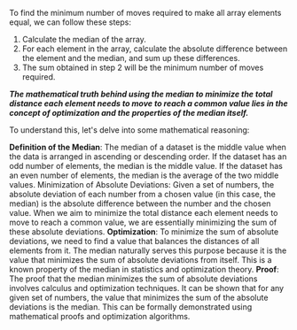 To find the minimum number of moves required to make all array elements equal, we can follow these steps:

1. Calculate the median of the array.
2. For each element in the array, calculate the absolute difference between the element and the median, and sum up these differences.
3. The sum obtained in step 2 will be the minimum number of moves required.

***The mathematical truth behind using the median to minimize the total distance each element needs to move to reach a common value lies in the concept of optimization and the properties of the median itself.***

To understand this, let's delve into some mathematical reasoning:

**Definition of the Median**: The median of a dataset is the middle value when the data is arranged in ascending or descending order. If the dataset has an odd number of elements, the median is the middle value. If the dataset has an even number of elements, the median is the average of the two middle values.
Minimization of Absolute Deviations: Given a set of numbers, the absolute deviation of each number from a chosen value (in this case, the median) is the absolute difference between the number and the chosen value. When we aim to minimize the total distance each element needs to move to reach a common value, we are essentially minimizing the sum of these absolute deviations.
**Optimization**: To minimize the sum of absolute deviations, we need to find a value that balances the distances of all elements from it. The median naturally serves this purpose because it is the value that minimizes the sum of absolute deviations from itself. This is a known property of the median in statistics and optimization theory.
**Proof**: The proof that the median minimizes the sum of absolute deviations involves calculus and optimization techniques. It can be shown that for any given set of numbers, the value that minimizes the sum of the absolute deviations is the median. This can be formally demonstrated using mathematical proofs and optimization algorithms.
